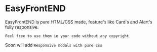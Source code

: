 # EasyFrontEND
EasyFrontEND is pure HTML/CSS made, feature's like Card's and Alert's fully responsive.
```
Feel free to use them in your code without any copyright
```
Soon will add ``` Responsive modals with pure css ```
